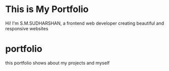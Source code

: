 # This is My Portfolio
Hi! I'm S.M.SUDHARSHAN, a frontend web developer creating beautiful and responsive websites
# portfolio
this portfolio shows about my projects and myself
